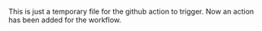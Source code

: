 This is just a temporary file for the github action to trigger.
Now an action has been added for the workflow.
